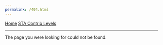 ```yaml
---
permalink: /404.html
---
```

<!DOCTYPE html>
<html>
	<head>
		<title>Azreigh's Site</title>
		<link rel="stylesheet" href="/assets/stylesheets/main.css">
	</head>
	<body>
		<div class="navbar">
			<a href="/">Home</a>
			<a href="/sta-contrib/">STA Contrib Levels</a>
			<hr>
		</div>
		<div class="content">
			<p>The page you were looking for could not be found.</p>
		</div>
	</body>
</html>